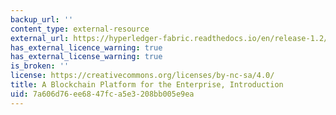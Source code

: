 ```yaml
---
backup_url: ''
content_type: external-resource
external_url: https://hyperledger-fabric.readthedocs.io/en/release-1.2/whatis.html
has_external_licence_warning: true
has_external_license_warning: true
is_broken: ''
license: https://creativecommons.org/licenses/by-nc-sa/4.0/
title: A Blockchain Platform for the Enterprise, Introduction
uid: 7a606d76-ee68-47fc-a5e3-208bb005e9ea
---
```

